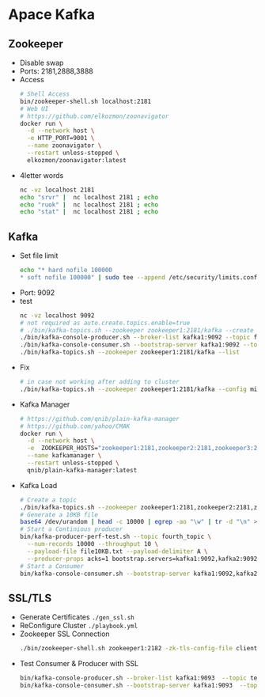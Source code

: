 # Apace Kafka

## Zookeeper
- Disable swap
- Ports: 2181,2888,3888
- Access
  ```bash
  # Shell Access
  bin/zookeeper-shell.sh localhost:2181
  # Web UI
  # https://github.com/elkozmon/zoonavigator
  docker run \
    -d --network host \
    -e HTTP_PORT=9001 \
    --name zoonavigator \
    --restart unless-stopped \
    elkozmon/zoonavigator:latest
  ```
- 4letter words
  ```bash
  nc -vz localhost 2181
  echo "srvr" |  nc localhost 2181 ; echo
  echo "ruok" |  nc localhost 2181 ; echo
  echo "stat" |  nc localhost 2181 ; echo
  ```

## Kafka
- Set file limit
  ```bash
  echo "* hard nofile 100000
  * soft nofile 100000" | sudo tee --append /etc/security/limits.conf
  ```
- Port: 9092
- test
  ```bash
  nc -vz localhost 9092
  # not required as auto.create.topics.enable=true
  # ./bin/kafka-topics.sh --zookeeper zookeeper1:2181/kafka --create --topic first_topic   --replication-factor 1 --partitions 3
  ./bin/kafka-console-producer.sh --broker-list kafka1:9092 --topic first_topic
  ./bin/kafka-console-consumer.sh --bootstrap-server kafka1:9092 --topic first_topic --from-beginning
  ./bin/kafka-topics.sh --zookeeper zookeeper1:2181/kafka --list
  ```
- Fix
  ```bash
  # in case not working after adding to cluster
  ./bin/kafka-topics.sh --zookeeper zookeeper1:2181/kafka --config min.insync.replicas=1 --topic __consumer_offsets --alter
  ```
- Kafka Manager 
  ```bash
  # https://github.com/qnib/plain-kafka-manager
  # https://github.com/yahoo/CMAK
  docker run \
    -d --network host \
    -e  ZOOKEEPER_HOSTS="zookeeper1:2181,zookeeper2:2181,zookeeper3:2181" \
    --name kafkamanager \
    --restart unless-stopped \
    qnib/plain-kafka-manager:latest
  ```
- Kafka Load
  ```bash
  # Create a topic
  ./bin/kafka-topics.sh --zookeeper zookeeper1:2181,zookeeper2:2181,zookeeper3:2181/kafka --create --topic fourth_topic   --replication-factor 3 --partitions 3
  # Generate a 10KB file
  base64 /dev/urandom | head -c 10000 | egrep -ao "\w" | tr -d "\n" > file10KB.txt
  # Start a Continious producer
  bin/kafka-producer-perf-test.sh --topic fourth_topic \
    --num-records 10000 --throughput 10 \
    --payload-file file10KB.txt --payload-delimiter A \
    --producer-props acks=1 bootstrap.servers=kafka1:9092,kafka2:9092,kafka3:9092
  # Start a Consumer
  bin/kafka-console-consumer.sh --bootstrap-server kafka1:9092,kafka2:9092,kafka3:9092 --topic fourth_topic
  ```
## SSL/TLS
- Generate Certificates `./gen_ssl.sh`
- ReConfigure Cluster `./playbook.yml`
- Zookeeper SSL Connection 
  ```bash
  ./bin/zookeeper-shell.sh zookeeper1:2182 -zk-tls-config-file client.properties
  ```
- Test Consumer & Producer with SSL 
  ```bash
  bin/kafka-console-producer.sh --broker-list kafka1:9093  --topic test --producer.config client.properties
  bin/kafka-console-consumer.sh --bootstrap-server kafka1:9093  --topic test --consumer.config client.properties --from-beginning
  ```  